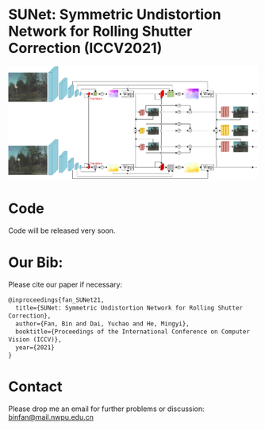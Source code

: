 # SUNet: Symmetric Undistortion Network for Rolling Shutter Correction (ICCV2021)
![alt text](./network_overview.png)



# Code
Code will be released very soon.

# Our Bib:

Please cite our paper if necessary:
```
@inproceedings{fan_SUNet21,
  title={SUNet: Symmetric Undistortion Network for Rolling Shutter Correction},
  author={Fan, Bin and Dai, Yuchao and He, Mingyi},
  booktitle={Proceedings of the International Conference on Computer Vision (ICCV)},
  year={2021}
}
```

# Contact

Please drop me an email for further problems or discussion: binfan@mail.nwpu.edu.cn

